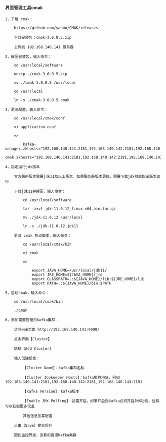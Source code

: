 
#### 界面管理工具cmak

    1，下载 cmak：

        https://github.com/yahoo/CMAK/releases

        下载安装包：cmak-3.0.0.5.zip

        上传到 192.168.140.141 服务器

    2，解压安装包，输入命令：

        cd /usr/local/software

        unzip ./cmak-3.0.0.5.zip

        mv ./cmak-3.0.0.5 /usr/local

        cd /usr/local

        ln -s ./cmak-3.0.0.5 cmak

    3，更改配置，输入命令：

        cd /usr/local/cmak/conf

        vi application.conf

        =>

            kafka-manager.zkhosts="192.168.140.141:2181,192.168.140.142:2181,192.168.140.143:2181"
            cmak.zkhosts="192.168.140.141:2181,192.168.140.142:2181,192.168.140.143:2181"

    4，指定运行jdk版本

        官方最新版本需要jdk11及以上版本，如果服务器版本更低，需要下载jdk然后指定版本运行

        下载jdk11并解压，输入命令：

            cd /usr/local/software

            tar -zxvf jdk-11.0.12_linux-x64_bin.tar.gz

            mv ./jdk-11.0.12 /usr/local

            ln -s ./jdk-11.0.12 jdk11

        更改 cmak 启动脚本，输入命令：

            cd /usr/local/cmak/bin

            vi cmak

            =>

                export JAVA_HOME=/usr/local/jdk11/
                export JRE_HOME=${JAVA_HOME}/jre
                export CLASSPATH=.:${JAVA_HOME}/lib:${JRE_HOME}/lib
                export PATH=.:${JAVA_HOME}/bin:$PATH

    5，启动cmak，输入命令：

        cd /usr/local/cmak/bin

        ./cmak

    6，添加需要管理的kafka集群：

        访问web页面 http://192.168.140.141:9000/

        点击界面【Cluster】

        选择【Add Cluster】

        输入创建信息：

            【Cluster Name】：kafka集群名称

            【Cluster Zookeeper Hosts】：kafka集群地址，例如 192.168.140.141:2181,192.168.140.142:2181,192.168.140.143:2181

            【Kafka Version】：kafka版本

            【Enable JMX Polling】：按需开启，如果开启则kafka必须开启JMX功能，这样可以获取更多信息

            其他信息按需配置

        点击【Save】提交保存

        回到监控界面，查看和管理kafka集群
